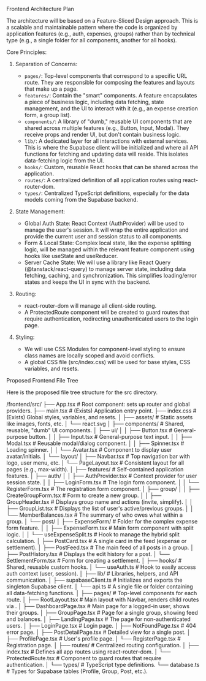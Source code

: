 Frontend Architecture Plan

The architecture will be based on a Feature-Sliced Design approach. This is a scalable and maintainable pattern where the
code is organized by application features (e.g., auth, expenses, groups) rather than by technical type (e.g., a single
folder for all components, another for all hooks).

Core Principles:

 1. Separation of Concerns:
     * `pages/`: Top-level components that correspond to a specific URL route. They are responsible for composing the features
        and layouts that make up a page.
     * `features/`: Contain the "smart" components. A feature encapsulates a piece of business logic, including data fetching,
        state management, and the UI to interact with it (e.g., an expense creation form, a group list).
     * `components/`: A library of "dumb," reusable UI components that are shared across multiple features (e.g., Button,
       Input, Modal). They receive props and render UI, but don't contain business logic.
     * `lib/`: A dedicated layer for all interactions with external services. This is where the Supabase client will be
       initialized and where all API functions for fetching and updating data will reside. This isolates data-fetching logic
       from the UI.
     * `hooks/`: Custom, reusable React hooks that can be shared across the application.
     * `routes/`: A centralized definition of all application routes using react-router-dom.
     * `types/`: Centralized TypeScript definitions, especially for the data models coming from the Supabase backend.

 2. State Management:
     * Global Auth State: React Context (AuthProvider) will be used to manage the user's session. It will wrap the entire
       application and provide the current user and session status to all components.
     * Form & Local State: Complex local state, like the expense splitting logic, will be managed within the relevant feature
       component using hooks like useState and useReducer.
     * Server Cache State: We will use a library like React Query (@tanstack/react-query) to manage server state, including
       data fetching, caching, and synchronization. This simplifies loading/error states and keeps the UI in sync with the
       backend.

 3. Routing:
     * react-router-dom will manage all client-side routing.
     * A ProtectedRoute component will be created to guard routes that require authentication, redirecting unauthenticated
       users to the login page.

 4. Styling:
     * We will use CSS Modules for component-level styling to ensure class names are locally scoped and avoid conflicts.
     * A global CSS file (src/index.css) will be used for base styles, CSS variables, and resets.

Proposed Frontend File Tree

Here is the proposed file tree structure for the src directory.

/frontend/src/
├── App.tsx                 # Root component: sets up router and global providers.
├── main.tsx                # (Exists) Application entry point.
├── index.css               # (Exists) Global styles, variables, and resets.
│
├── assets/                 # Static assets like images, fonts, etc.
│   └── react.svg
│
├── components/             # Shared, reusable, "dumb" UI components.
│   ├── ui/
│   │   ├── Button.tsx      # General-purpose button.
│   │   ├── Input.tsx       # General-purpose text input.
│   │   ├── Modal.tsx       # Reusable modal/dialog component.
│   │   ├── Spinner.tsx     # Loading spinner.
│   │   └── Avatar.tsx      # Component to display user avatar/initials.
│   └── layout/
│       ├── Navbar.tsx      # Top navigation bar with logo, user menu, etc.
│       └── PageLayout.tsx  # Consistent layout for all pages (e.g., max-width).
│
├── features/               # Self-contained application features.
│   ├── auth/
│   │   ├── AuthProvider.tsx  # Context provider for user session state.
│   │   ├── LoginForm.tsx     # The login form component.
│   │   └── RegisterForm.tsx  # The registration form component.
│   ├── group/
│   │   ├── CreateGroupForm.tsx # Form to create a new group.
│   │   ├── GroupHeader.tsx     # Displays group name and actions (invite, simplify).
│   │   ├── GroupList.tsx       # Displays the list of user's active/previous groups.
│   │   └── MemberBalances.tsx  # The summary of who owes what within a group.
│   └── post/
│       ├── ExpenseForm/      # Folder for the complex expense form feature.
│       │   ├── ExpenseForm.tsx # Main form component with split logic.
│       │   └── useExpenseSplit.ts # Hook to manage the hybrid split calculation.
│       ├── PostCard.tsx        # A single card in the feed (expense or settlement).
│       ├── PostFeed.tsx        # The main feed of all posts in a group.
│       ├── PostHistory.tsx     # Displays the edit history for a post.
│       └── SettlementForm.tsx  # Form for creating a settlement.
│
├── hooks/                  # Shared, reusable custom hooks.
│   └── useAuth.ts            # Hook to easily access auth context (user, session).
│
├── lib/                    # Libraries, helpers, and API communication.
│   ├── supabaseClient.ts     # Initializes and exports the singleton Supabase client.
│   └── api.ts                # A single file or folder containing all data-fetching functions.
│
├── pages/                  # Top-level components for each route.
│   ├── RootLayout.tsx        # Main layout with Navbar, renders child routes via <Outlet>.
│   ├── DashboardPage.tsx     # Main page for a logged-in user, shows their groups.
│   ├── GroupPage.tsx         # Page for a single group, showing feed and balances.
│   ├── LandingPage.tsx       # The page for non-authenticated users.
│   ├── LoginPage.tsx         # Login page.
│   ├── NotFoundPage.tsx      # 404 error page.
│   ├── PostDetailPage.tsx    # Detailed view for a single post.
│   ├── ProfilePage.tsx       # User's profile page.
│   └── RegisterPage.tsx      # Registration page.
│
├── routes/                 # Centralized routing configuration.
│   ├── index.tsx             # Defines all app routes using react-router-dom.
│   └── ProtectedRoute.tsx    # Component to guard routes that require authentication.
│
└── types/                  # TypeScript type definitions.
    └── database.ts           # Types for Supabase tables (Profile, Group, Post, etc.).
